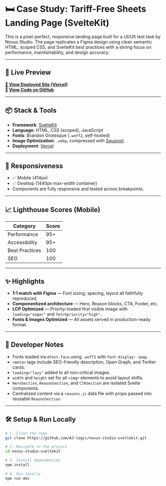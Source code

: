 # 🛏️ Case Study: Tariff-Free Sheets Landing Page (SvelteKit)

This is a pixel-perfect, responsive landing page built for a UI/UX test task by Novus Studio. The page replicates a Figma design using clean semantic HTML, scoped CSS, and SvelteKit best practices with a strong focus on performance, maintainability, and design accuracy.

---

## 🚀 Live Preview

**[🔗 View Deployed Site (Vercel)](https://novus-studio-sveltekit.vercel.app)**  
**📂 [View Code on GitHub](https://github.com/AJ-logic/novus-studio-sveltekit)**

---

## 📦 Stack & Tools

- **Framework**: [SvelteKit](https://kit.svelte.dev/)
- **Language**: HTML, CSS (scoped), JavaScript
- **Fonts**: Brandon Grotesque (`.woff2`, self-hosted)
- **Image Optimization**: `.webp`, compressed with [Squoosh](https://squoosh.app)
- **Deployment**: [Vercel](https://vercel.com/)

---

## 📱 Responsiveness

- ✅ Mobile (414px)
- ✅ Desktop (1440px max-width container)
- Components are fully responsive and tested across breakpoints.

---

## 📈 Lighthouse Scores (Mobile)

| Category       | Score |
| -------------- | ----- |
| Performance    | 95+   |
| Accessibility  | 95+   |
| Best Practices | 100   |
| SEO            | 100   |

---

## ✨ Highlights

- **1:1 match with Figma** — Font sizing, spacing, layout all faithfully reproduced.
- **Componentized architecture** — Hero, Reason blocks, CTA, Footer, etc.
- **LCP Optimized** — Priority-loaded first visible image with `loading="eager"` and `fetchpriority="high"`.
- **Fonts & Images Optimized** — All assets served in production-ready format.

---

## 🧠 Developer Notes

- Fonts loaded via `@font-face` using `.woff2` with `font-display: swap`.
- `<meta>` tags include SEO-friendly description, Open Graph, and Twitter cards.
- `loading="lazy"` added to all non-critical images.
- `width` and `height` set for all `<img>` elements to avoid layout shifts.
- `HeroSection`, `ReasonSection`, and `CTASection` are isolated Svelte components.
- Centralized content via a `reasons.js` data file with props passed into reusable `ReasonSection`.

---

## 🛠 Setup & Run Locally

```bash
# 1. Clone the repo
git clone https://github.com/AJ-logic/novus-studio-sveltekit.git

# 2. Navigate to the project
cd novus-studio-sveltekit

# 3. Install dependencies
npm install

# 4. Run locally
npm run dev
```
